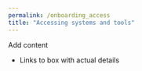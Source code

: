 ```yaml
---
permalink: /onboarding_access
title: "Accessing systems and tools"
---
```


Add content

- Links to box with actual details
